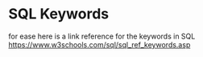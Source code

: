 # SQL Keywords
for ease here is a link reference for the keywords in SQL
https://www.w3schools.com/sql/sql_ref_keywords.asp
